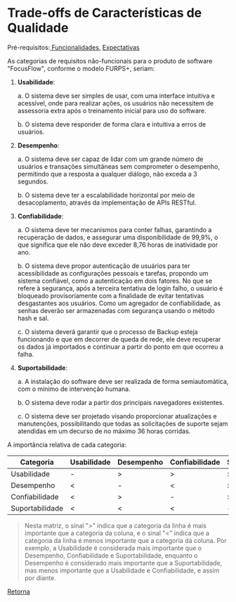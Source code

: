 # Trade-offs de Características de Qualidade

Pré-requisitos:<a href="funcionalidades.md"> Funcionalidades</a>, <a href="expectativas.md"> Expectativas</a>

As categorias de requisitos não-funcionais para o produto de software "FocusFlow", conforme o modelo FURPS+, seriam:

1. **Usabilidade**: 
   
   a. O sistema deve ser simples de usar, com uma interface intuitiva e acessível, onde para realizar ações, os usuários não necessitem de assessoria extra após o treinamento inicial para uso do software.

   b. O sistema deve responder de forma clara e intuitiva a erros de usuários.

2. **Desempenho**: 
   
   a. O sistema deve ser capaz de lidar com um grande número de usuários e transações simultâneas sem comprometer o desempenho, permitindo que a resposta a qualquer diálogo, não exceda a 3 segundos.

   b. O sistema deve ter a escalabilidade horizontal por meio de desacoplamento, através da implementação de APIs RESTful.

3. **Confiabilidade**: 
   
   a. O sistema deve ter mecanismos para conter falhas, garantindo a recuperação de dados, e assegurar uma disponibilidade de 99,9%, o que significa que ele não deve exceder 8,76 horas de inatividade por ano.
   
   b. O sistema deve propor autenticação de usuários para ter acessibilidade as configurações pessoais e tarefas, propondo um sistema confiável, como a autenticação em dois fatores. No que se refere à segurança, após a terceira tentativa de login falho, o usuário é bloqueado provisoriamente com a finalidade de evitar tentativas desgastantes aos usuários. Como um agregador de confiabilidade, as senhas deverão ser armazenadas com segurança usando o método hash e sal.

   c. O sistema deverá garantir que o processo de Backup esteja funcionando e que em decorrer de queda de rede, ele deve recuperar os dados já importados e continuar a partir do ponto em que ocorreu a falha. 

4. **Suportabilidade**: 
   
   a. A instalação do software deve ser realizada de forma semiautomática, com o mínimo de intervenção humana.

   b. O sistema deve rodar a partir dos principais navegadores existentes.

   c. O sistema deve ser projetado visando proporcionar atualizações e manutenções, possibilitando que todas as solicitações de suporte sejam atendidas em um decurso de no máximo 36 horas corridas.

A importância relativa de cada categoria:

| Categoria | Usabilidade | Desempenho | Confiabilidade | Suportabilidade |
| --- | --- | --- | --- | --- |
| Usabilidade | - | > | > | > |
| Desempenho | < | - | < | > |
| Confiabilidade | < | > | - | > |
| Suportabilidade | < | < | < | - |

> Nesta matriz, o sinal ">" indica que a categoria da linha é mais importante que a categoria da coluna, e o sinal "<" indica que a categoria da linha é menos importante que a categoria da coluna. Por exemplo, a Usabilidade é considerada mais importante que o Desempenho, Confiabilidade e Suportabilidade, enquanto o Desempenho é considerado mais importante que a Suportabilidade, mas menos importante que a Usabilidade e Confiabilidade, e assim por diante.

[Retorna](../README.md)
